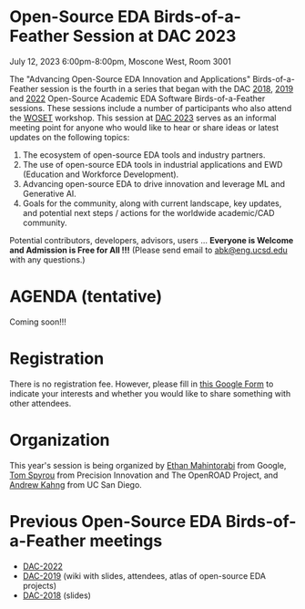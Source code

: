 # Open-Source EDA Birds-of-a-Feather Session at DAC 2023

July 12, 2023 6:00pm-8:00pm, Moscone West, Room 3001

The "Advancing Open-Source EDA Innovation and Applications" Birds-of-a-Feather session is the fourth in a series that began with the DAC [2018](https://drive.google.com/open?id=1m8ZJEvfLcUhiL1KX7rj18gzi-zLhI6P2), [2019](https://github.com/The-OpenROAD-Project/Birds-of-a-Feather-Open-Source-Academic-EDA-Software/wiki/DAC-2019-Birds-of-a-Feather:-Open-Source-Academic-EDA-Software) and [2022](./README_2022.md) Open-Source Academic EDA Software Birds-of-a-Feather sessions. These sessions include a number of participants who also attend the [WOSET](https://woset-workshop.github.io/) workshop. This session at [DAC 2023](https://www.dac.com/) serves as an informal meeting point for anyone who would like to hear or share ideas or latest updates on the following topics:
  1. The ecosystem of open-source EDA tools and industry partners.
  2. The use of open-source EDA tools in industrial applications and EWD (Education and Workforce Development).
  3. Advancing open-source EDA to drive innovation and leverage ML and Generative AI.
  4. Goals for the community, along with current landscape, key updates, and potential next steps / actions for the worldwide academic/CAD community.
  
Potential contributors, developers, advisors, users … **Everyone is Welcome and Admission is Free for All !!!** (Please send email to [abk@eng.ucsd.edu](mailto:abk@eng.ucsd.edu) with any questions.)

# AGENDA (tentative)
  
Coming soon!!!

# Registration
  
There is no registration fee. However, please fill in [this Google Form](https://docs.google.com/forms/d/e/1FAIpQLSeyzd9rCoGSq9jfT8C7Yo6bWbUiyZ6tlOZEN7vQ7REmlRMfSw/viewform) to indicate your interests and whether you would like to share something with other attendees.

# Organization
This year's session is being organized by [Ethan Mahintorabi](mailto:ethanmoon@google.com) from Google, [Tom Spyrou](mailto:aspyrou@eng.ucsd.edu) from Precision Innovation and The OpenROAD Project, and [Andrew Kahng](mailto:abk@eng.ucsd.edu) from UC San Diego.

# Previous Open-Source EDA Birds-of-a-Feather meetings
- [DAC-2022](./README_2022.md)
- [DAC-2019](https://github.com/The-OpenROAD-Project/Birds-of-a-Feather-Open-Source-Academic-EDA-Software/wiki/DAC-2019-Birds-of-a-Feather:-Open-Source-Academic-EDA-Software) (wiki with slides, attendees, atlas of open-source EDA projects)
- [DAC-2018](https://drive.google.com/open?id=1m8ZJEvfLcUhiL1KX7rj18gzi-zLhI6P2) (slides)